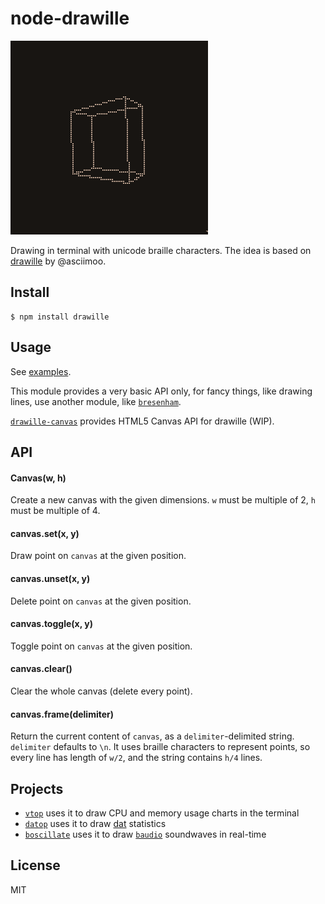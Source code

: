 node-drawille
=============

![cube](cube.gif)

Drawing in terminal with unicode braille characters.
The idea is based on [drawille](https://github.com/asciimoo/drawille)
by @asciimoo.

## Install

```
$ npm install drawille
```

## Usage

See [examples](examples).

This module provides a very basic API only, for fancy things,
like drawing lines, use another module,
like [`bresenham`](https://github.com/madbence/node-bresenham).

[`drawille-canvas`](https://github.com/madbence/node-drawille-canvas) provides HTML5 Canvas API for drawille (WIP).

## API

#### Canvas(w, h)

Create a new canvas with the given dimensions.
`w` must be multiple of 2, `h` must be multiple of 4.

#### canvas.set(x, y)

Draw point on `canvas` at the given position.

#### canvas.unset(x, y)

Delete point on `canvas` at the given position.

#### canvas.toggle(x, y)

Toggle point on `canvas` at the given position.

#### canvas.clear()

Clear the whole canvas (delete every point).

#### canvas.frame(delimiter)

Return the current content of `canvas`, as a `delimiter`-delimited
string. `delimiter` defaults to `\n`.
It uses braille characters to represent points,
so every line has length of `w/2`, and the string contains `h/4`
lines.

## Projects

- [`vtop`](https://github.com/MrRio/vtop) uses it to draw CPU and memory usage charts in the terminal
- [`datop`](https://github.com/maxogden/datop) uses it to draw [dat](https://github.com/maxogden/dat) statistics
- [`boscillate`](https://www.npmjs.org/package/boscillate) uses it to draw [`baudio`](https://github.com/substack/baudio) soundwaves in real-time

## License

MIT
